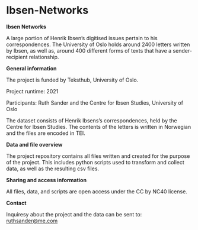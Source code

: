 # Ibsen-Networks

**Ibsen Networks**

A large portion of Henrik Ibsen’s digitised issues pertain to his correspondences. The University of Oslo holds 
around 2400 letters written by Ibsen, as well as, around 400 different forms of texts that have a sender-recipient relationship. 

**General information**

The project is funded by Teksthub, University of Oslo. 

Project runtime: 2021

Participants: Ruth Sander and the Centre for Ibsen Studies, University of Oslo

The dataset consists of Henrik Ibsens’s correspondences, held by the Centre for Ibsen Studies. 
The contents of the letters is written in Norwegian and the files are encoded in TEI. 

**Data and file overview**

The project repository contains all files written and created for the purpose of the project.
This includes python scripts used to transform and collect data, as well as the resulting csv files.

**Sharing and access information**

All files, data, and scripts are open access under the CC by NC40 license. 

**Contact**

Inquiresy about the project and the data can be sent to: ruthsander@me.com
